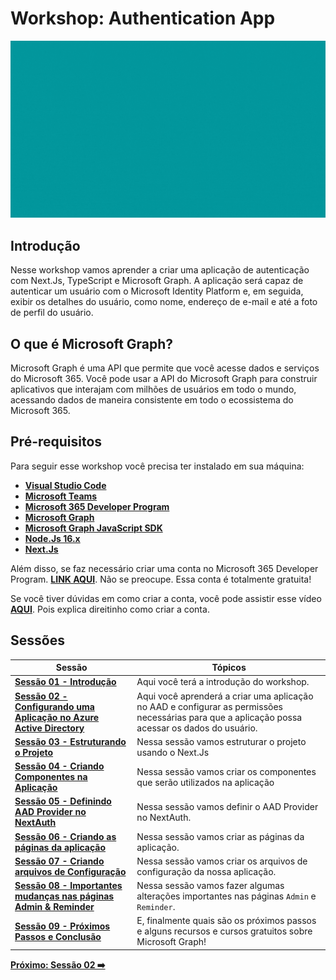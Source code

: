 # Workshop: Authentication App

![authentication-image](./../../workshop-images/authentication.gif)

## Introdução

Nesse workshop vamos aprender a criar uma aplicação de autenticação com Next.Js, TypeScript e Microsoft Graph. A aplicação será capaz de autenticar um usuário com o Microsoft Identity Platform e, em seguida, exibir os detalhes do usuário, como nome, endereço de e-mail e até a foto de perfil do usuário.

## O que é Microsoft Graph?

Microsoft Graph é uma API que permite que você acesse dados e serviços do Microsoft 365. Você pode usar a API do Microsoft Graph para construir aplicativos que interajam com milhões de usuários em todo o mundo, acessando dados de maneira consistente em todo o ecossistema do Microsoft 365.

## Pré-requisitos

Para seguir esse workshop você precisa ter instalado em sua máquina:

- **[Visual Studio Code](https://code.visualstudio.com/)**
- **[Microsoft Teams](https://www.microsoft.com/en-us/microsoft-teams/download-app?rtc=2)**
- **[Microsoft 365 Developer Program](https://developer.microsoft.com/en-us/microsoft-365/dev-program)**
- **[Microsoft Graph](https://developer.microsoft.com/en-us/graph)**
- **[Microsoft Graph JavaScript SDK](https://github.com/microsoftgraph/msgraph-sdk-javascript)**
- **[Node.Js 16.x](https://nodejs.org/en/)**
- **[Next.Js](https://nextjs.org/learn/foundations/about-nextjs)**

Além disso, se faz necessário criar uma conta no Microsoft 365 Developer Program. **[LINK AQUI](https://developer.microsoft.com/en-us/microsoft-365/dev-program)**. Não se preocupe. Essa conta é totalmente gratuita!

Se você tiver dúvidas em como criar a conta, você pode assistir esse vídeo **[AQUI](https://www.youtube.com/watch?v=JvWLgirC8xs)**. Pois explica direitinho como criar a conta.

## Sessões


| Sessão                                                                                | Tópicos                                                                                                                                         |
| ------------------------------------------------------------------------------------- | ----------------------------------------------------------------------------------------------------------------------------------------------- |
| **[Sessão 01 - Introdução](01-intro.md)**                                             | Aqui você terá a introdução do workshop.                                                                                                        |
| **[Sessão 02 - Configurando uma Aplicação no Azure Active Directory](02-session.md)** | Aqui você aprenderá a criar uma aplicação no AAD e configurar as permissões necessárias para que a aplicação possa acessar os dados do usuário. |  
| **[Sessão 03 - Estruturando o Projeto](03-session.md)**                               | Nessa sessão vamos estruturar o projeto usando o Next.Js 
| **[Sessão 04 - Criando Componentes na Aplicação](04-session.md)**                     | Nessa sessão vamos criar os componentes que serão utilizados na aplicação                                                                   |
| **[Sessão 05 - Definindo AAD Provider no NextAuth](05-session.md)**                   | Nessa sessão vamos definir o AAD Provider no NextAuth.                                                                                          |
| **[Sessão 06 - Criando as páginas da aplicação](06-session.md)**                                                        | Nessa sessão vamos criar as páginas da aplicação.                                                                                               |
| **[Sessão 07 - Criando arquivos de Configuração](07-session.md)**                     | Nessa sessão vamos criar os arquivos de configuração da nossa aplicação.                                                                        |
| **[Sessão 08 - Importantes mudanças nas páginas Admin & Reminder](08-session.md)**    | Nessa sessão vamos fazer algumas alterações importantes nas páginas `Admin` e `Reminder`.                                                       |
| **[Sessão 09 - Próximos Passos e Conclusão](09-session.md)**                          | E, finalmente quais são os próximos passos e alguns recursos e cursos gratuitos sobre Microsoft Graph!                                          |

**[Próximo: Sessão 02 ➡️](./02-session.md)**





